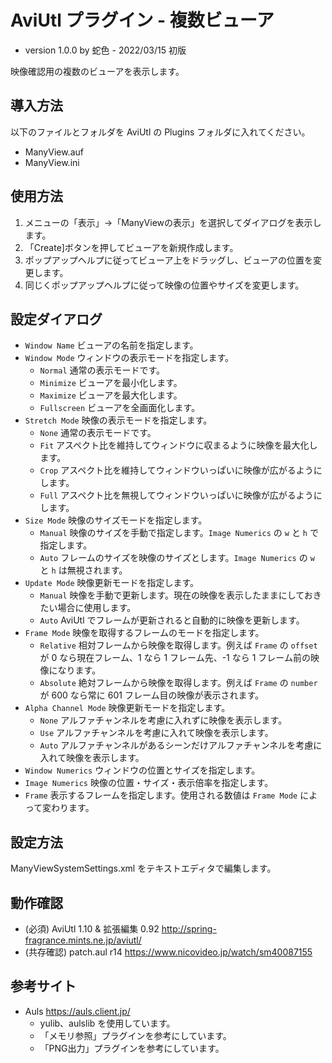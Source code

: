 ﻿# AviUtl プラグイン - 複数ビューア

* version 1.0.0 by 蛇色 - 2022/03/15 初版

映像確認用の複数のビューアを表示します。

## 導入方法

以下のファイルとフォルダを AviUtl の Plugins フォルダに入れてください。
* ManyView.auf
* ManyView.ini

## 使用方法

1. メニューの「表示」→「ManyViewの表示」を選択してダイアログを表示します。
2. 「Create]ボタンを押してビューアを新規作成します。
3. ポップアップヘルプに従ってビューア上をドラッグし、ビューアの位置を変更します。
4. 同じくポップアップヘルプに従って映像の位置やサイズを変更します。

## 設定ダイアログ

* ```Window Name``` ビューアの名前を指定します。
* ```Window Mode``` ウィンドウの表示モードを指定します。
	* ```Normal``` 通常の表示モードです。
	* ```Minimize``` ビューアを最小化します。
	* ```Maximize``` ビューアを最大化します。
	* ```Fullscreen``` ビューアを全画面化します。
* ```Stretch Mode``` 映像の表示モードを指定します。
	* ```None``` 通常の表示モードです。
	* ```Fit``` アスペクト比を維持してウィンドウに収まるように映像を最大化します。
	* ```Crop``` アスペクト比を維持してウィンドウいっぱいに映像が広がるようにします。
	* ```Full``` アスペクト比を無視してウィンドウいっぱいに映像が広がるようにします。
* ```Size Mode``` 映像のサイズモードを指定します。
	* ```Manual``` 映像のサイズを手動で指定します。```Image Numerics``` の ```w``` と ```h``` で指定します。
	* ```Auto``` フレームのサイズを映像のサイズとします。```Image Numerics``` の ```w``` と ```h``` は無視されます。
* ```Update Mode``` 映像更新モードを指定します。
	* ```Manual``` 映像を手動で更新します。現在の映像を表示したままにしておきたい場合に使用します。
	* ```Auto``` AviUtl でフレームが更新されると自動的に映像を更新します。
* ```Frame Mode``` 映像を取得するフレームのモードを指定します。
	* ```Relative``` 相対フレームから映像を取得します。例えば ```Frame``` の ```offset``` が 0 なら現在フレーム、1 なら 1 フレーム先、-1 なら 1 フレーム前の映像になります。
	* ```Absolute``` 絶対フレームから映像を取得します。例えば ```Frame``` の ```number``` が 600 なら常に 601 フレーム目の映像が表示されます。
* ```Alpha Channel Mode``` 映像更新モードを指定します。
	* ```None``` アルファチャンネルを考慮に入れずに映像を表示します。
	* ```Use``` アルファチャンネルを考慮に入れて映像を表示します。
	* ```Auto``` アルファチャンネルがあるシーンだけアルファチャンネルを考慮に入れて映像を表示します。
* ```Window Numerics``` ウィンドウの位置とサイズを指定します。
* ```Image Numerics``` 映像の位置・サイズ・表示倍率を指定します。
* ```Frame``` 表示するフレームを指定します。使用される数値は ```Frame Mode``` によって変わります。

## 設定方法

ManyViewSystemSettings.xml をテキストエディタで編集します。

## 動作確認

* (必須) AviUtl 1.10 & 拡張編集 0.92 http://spring-fragrance.mints.ne.jp/aviutl/
* (共存確認) patch.aul r14 https://www.nicovideo.jp/watch/sm40087155

## 参考サイト

* Auls https://auls.client.jp/
	* yulib、aulslib を使用しています。
	* 「メモリ参照」プラグインを参考にしています。
	* 「PNG出力」プラグインを参考にしています。
